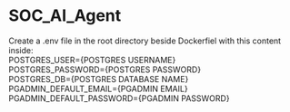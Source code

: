 # SOC_AI_Agent

Create a .env file in the root directory beside Dockerfiel with this content inside:  
    POSTGRES_USER={POSTGRES USERNAME}  
    POSTGRES_PASSWORD={POSTGRES PASSWORD}  
    POSTGRES_DB={POSTGRES DATABASE NAME}  
    PGADMIN_DEFAULT_EMAIL={PGADMIN EMAIL}  
    PGADMIN_DEFAULT_PASSWORD={PGADMIN PASSWORD}  
